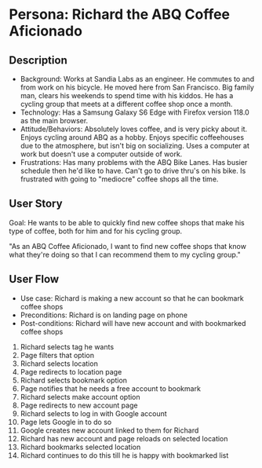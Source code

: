 # Persona: Richard the ABQ Coffee Aficionado

## Description
* Background: Works at Sandia Labs as an engineer. He commutes to and from work on his bicycle. He moved here from San Francisco. Big family man, clears his weekends to spend time with his kiddos. He has a cycling group that meets at a different coffee shop once a month.
* Technology: Has a Samsung Galaxy S6 Edge with Firefox version 118.0 as the main browser.
* Attitude/Behaviors: Absolutely loves coffee, and is very picky about it. Enjoys cycling around ABQ as a hobby. Enjoys specific coffeehouses due to the atmosphere, but isn't big on socializing. Uses a computer at work but doesn't use a computer outside of work.
* Frustrations: Has many problems with the ABQ Bike Lanes. Has busier schedule then he'd like to have. Can't go to drive thru's on his bike. Is frustrated with going to "mediocre" coffee shops all the time.

## User Story
Goal: He wants to be able to quickly find new coffee shops that make his type of coffee, both for him and for his cycling group.

"As an ABQ Coffee Aficionado, I want to find new coffee shops that know what they're doing so that I can recommend them to my cycling group."

## User Flow
* Use case: Richard is making a new account so that he can bookmark coffee shops
* Preconditions: Richard is on landing page on phone
* Post-conditions: Richard will have new account and with bookmarked coffee shops

1. Richard selects tag he wants
2. Page filters that option
3. Richard selects location
4. Page redirects to location page
5. Richard selects bookmark option
6. Page notifies that he needs a free account to bookmark
7. Richard selects make account option
8. Page redirects to new account page
9. Richard selects to log in with Google account
10. Page lets Google in to do so
11. Google creates new account linked to them for Richard
12. Richard has new account and page reloads on selected location
13. Richard bookmarks selected location
14. Richard continues to do this till he is happy with bookmarked list